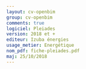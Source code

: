 ```yaml
---
layout: cv-openbim
group: cv-openbim
comments: true
logiciel: Pleiades
version: 2018 et +
editeur: Izuba énergies
usage_metier: Energétique
nom_pdf: fiche-pleiades.pdf
maj: 25/10/2018
---
```

